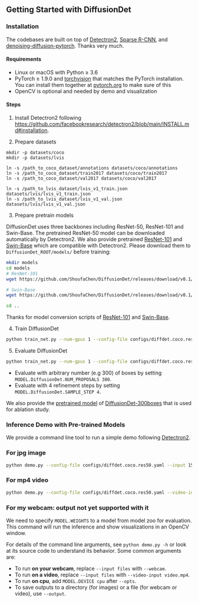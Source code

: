 ## Getting Started with DiffusionDet



### Installation

The codebases are built on top of [Detectron2](https://github.com/facebookresearch/detectron2), [Sparse R-CNN](https://github.com/PeizeSun/SparseR-CNN), and [denoising-diffusion-pytorch](https://github.com/lucidrains/denoising-diffusion-pytorch).
Thanks very much.

#### Requirements
- Linux or macOS with Python ≥ 3.6
- PyTorch ≥ 1.9.0 and [torchvision](https://github.com/pytorch/vision/) that matches the PyTorch installation.
  You can install them together at [pytorch.org](https://pytorch.org) to make sure of this
- OpenCV is optional and needed by demo and visualization

#### Steps
1. Install Detectron2 following https://github.com/facebookresearch/detectron2/blob/main/INSTALL.md#installation.

2. Prepare datasets
```
mkdir -p datasets/coco
mkdir -p datasets/lvis

ln -s /path_to_coco_dataset/annotations datasets/coco/annotations
ln -s /path_to_coco_dataset/train2017 datasets/coco/train2017
ln -s /path_to_coco_dataset/val2017 datasets/coco/val2017

ln -s /path_to_lvis_dataset/lvis_v1_train.json datasets/lvis/lvis_v1_train.json
ln -s /path_to_lvis_dataset/lvis_v1_val.json datasets/lvis/lvis_v1_val.json
```

3. Prepare pretrain models

DiffusionDet uses three backbones including ResNet-50, ResNet-101 and Swin-Base. The pretrained ResNet-50 model can be
downloaded automatically by Detectron2. We also provide pretrained
[ResNet-101](https://github.com/ShoufaChen/DiffusionDet/releases/download/v0.1/torchvision-R-101.pkl) and
[Swin-Base](https://github.com/ShoufaChen/DiffusionDet/releases/download/v0.1/swin_base_patch4_window7_224_22k.pkl) which are compatible with
Detectron2. Please download them to `DiffusionDet_ROOT/models/` before training:

```bash
mkdir models
cd models
# ResNet-101
wget https://github.com/ShoufaChen/DiffusionDet/releases/download/v0.1/torchvision-R-101.pkl

# Swin-Base
wget https://github.com/ShoufaChen/DiffusionDet/releases/download/v0.1/swin_base_patch4_window7_224_22k.pkl

cd ..
```

Thanks for model conversion scripts of [ResNet-101](https://github.com/PeizeSun/SparseR-CNN/blob/main/tools/convert-torchvision-to-d2.py)
and [Swin-Base](https://github.com/facebookresearch/Detic/blob/main/tools/convert-thirdparty-pretrained-model-to-d2.py).

4. Train DiffusionDet
```bash
python train_net.py --num-gpus 1 --config-file configs/diffdet.coco.res50.yaml --resume OUTPUT_DIR "./output/Tra_coco_full_45000_res50"
```

5. Evaluate DiffusionDet
```bash
python train_net.py --num-gpus 1 --config-file configs/diffdet.coco.res50.yaml --eval-only MODEL.WEIGHTS output/Tra_coco_full_45000_res50/model_final.pth MODEL.DiffusionDet.SAMPLE_STEP 4 OUTPUT_DIR "./output/Eva_coco_full_90000_res50"
```

* Evaluate with arbitrary number (e.g 300) of boxes by setting `MODEL.DiffusionDet.NUM_PROPOSALS 300`.
* Evaluate with 4 refinement steps by setting `MODEL.DiffusionDet.SAMPLE_STEP 4`.


We also provide the [pretrained model](https://github.com/ShoufaChen/DiffusionDet/releases/download/v0.1/diffdet_coco_res50_300boxes.pth)
of [DiffusionDet-300boxes](configs/diffdet.coco.res50.300boxes.yaml) that is used for ablation study.


### Inference Demo with Pre-trained Models
We provide a command line tool to run a simple demo following [Detectron2](https://github.com/facebookresearch/detectron2/tree/main/demo#detectron2-demo).

### For jpg image
```bash
python demo.py --config-file configs/diffdet.coco.res50.yaml --input 1509909525361203.jpg --output output/ --opts MODEL.WEIGHTS model/diffdet_coco_res50.pth
```

### For mp4 video
```bash
python demo.py --config-file configs/diffdet.coco.res50.yaml --video-input 0fvbpytzBOM_068.mp4 --output output/ --opts MODEL.WEIGHTS model/diffdet_coco_res50.pth
```

### For my webcam: output not yet supported with it

We need to specify `MODEL.WEIGHTS` to a model from model zoo for evaluation.
This command will run the inference and show visualizations in an OpenCV window.

For details of the command line arguments, see `python demo.py -h` or look at its source code
to understand its behavior. Some common arguments are:
* To run __on your webcam__, replace `--input files` with `--webcam`.
* To run __on a video__, replace `--input files` with `--video-input video.mp4`.
* To run __on cpu__, add `MODEL.DEVICE cpu` after `--opts`.
* To save outputs to a directory (for images) or a file (for webcam or video), use `--output`.
